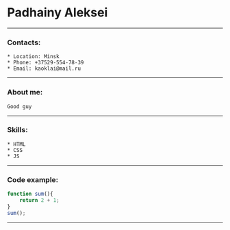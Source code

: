 # Padhainy Aleksei

---

### Contacts:
    * Location: Minsk
    * Phone: +37529-554-78-39
    * Email: kaoklai@mail.ru

---

### About me:
    Good guy

---

### Skills:
    * HTML
    * CSS
    * JS

---

### Code example:
```javascript
function sum(){
    return 2 + 1;
}
sum();
```

---